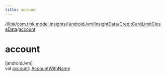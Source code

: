 ```yaml
---
title: account
---
```

//[link](../../../../index.html)/[com.tink.model.insights](../../index.html)/[[androidJvm]InsightData](../index.html)/[CreditCardLimitCloseData](index.html)/[account](account.html)



# account



[androidJvm]\
val [account](account.html): [AccountWithName](../../../com.tink.model.account/[android-jvm]-account-with-name/index.html)




